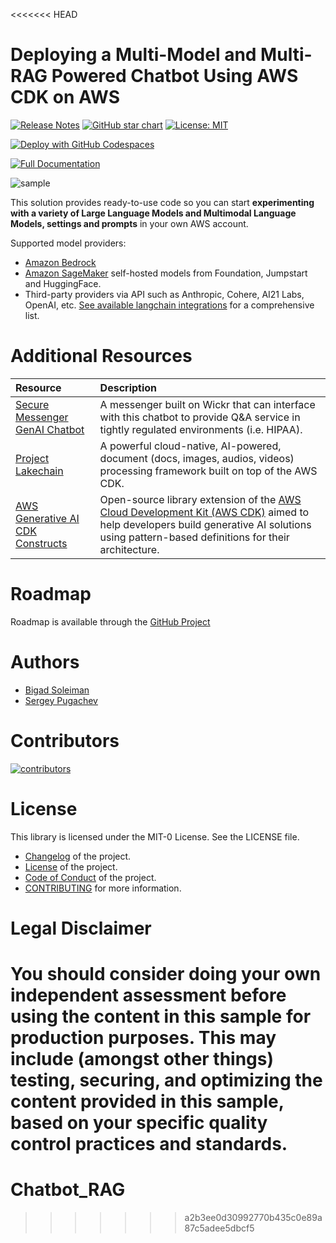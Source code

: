 <<<<<<< HEAD
# Deploying a Multi-Model and Multi-RAG Powered Chatbot Using AWS CDK on AWS

[![Release Notes](https://img.shields.io/github/v/release/aws-samples/aws-genai-llm-chatbot)](https://github.com/aws-samples/aws-genai-llm-chatbot/releases)
[![GitHub star chart](https://img.shields.io/github/stars/aws-samples/aws-genai-llm-chatbot?style=social)](https://star-history.com/#aws-samples/aws-genai-llm-chatbot)
[![License: MIT](https://img.shields.io/badge/License-MIT-yellow.svg)](https://opensource.org/licenses/MIT)

[![Deploy with GitHub Codespaces](https://github.com/codespaces/badge.svg)](https://aws-samples.github.io/aws-genai-llm-chatbot/guide/deploy.html#deploy-with-github-codespaces)

[![Full Documentation](https://img.shields.io/badge/Full%20Documentation-blue?style=for-the-badge&logo=Vite&logoColor=white)](https://aws-samples.github.io/aws-genai-llm-chatbot/)

![sample](docs/about/assets/chabot-sample.gif "AWS GenAI Chatbot")

This solution provides ready-to-use code so you can start **experimenting with a variety of Large Language Models and Multimodal Language Models, settings and prompts** in your own AWS account.

Supported model providers:

- [Amazon Bedrock](https://aws.amazon.com/bedrock/)
- [Amazon SageMaker](https://aws.amazon.com/sagemaker/) self-hosted models from Foundation, Jumpstart and HuggingFace.
- Third-party providers via API such as Anthropic, Cohere, AI21 Labs, OpenAI, etc. [See available langchain integrations](https://python.langchain.com/docs/integrations/llms/) for a comprehensive list.

# Additional Resources

| Resource |Description|
|:-------------|:-------------|
| [Secure Messenger GenAI Chatbot](https://github.com/aws-samples/secure-messenger-genai-chatbot) | A messenger built on Wickr that can interface with this chatbot to provide Q&A service in tightly regulated environments (i.e. HIPAA). |
| [Project Lakechain](https://github.com/awslabs/project-lakechain) | A powerful cloud-native, AI-powered, document (docs, images, audios, videos) processing framework built on top of the AWS CDK. |
| [AWS Generative AI CDK Constructs](https://github.com/awslabs/generative-ai-cdk-constructs/) | Open-source library extension of the [AWS Cloud Development Kit (AWS CDK)](https://docs.aws.amazon.com/cdk/v2/guide/home.html)  aimed to help developers build generative AI solutions using pattern-based definitions for their architecture. |

# Roadmap

Roadmap is available through the [GitHub Project](https://github.com/orgs/aws-samples/projects/69)

# Authors

- [Bigad Soleiman](https://www.linkedin.com/in/bigadsoleiman/)
- [Sergey Pugachev](https://www.linkedin.com/in/spugachev/)

# Contributors
[![contributors](https://contrib.rocks/image?repo=aws-samples/aws-genai-llm-chatbot&max=2000)](https://github.com/aws-samples/aws-genai-llm-chatbot/graphs/contributors)

# License

This library is licensed under the MIT-0 License. See the LICENSE file.

- [Changelog](CHANGELOG.md) of the project.
- [License](LICENSE) of the project.
- [Code of Conduct](CODE_OF_CONDUCT.md) of the project.
- [CONTRIBUTING](CONTRIBUTING.md#security-issue-notifications) for more information.

# Legal Disclaimer

You should consider doing your own independent assessment before using the content in this sample for production purposes. This may include (amongst other things) testing, securing, and optimizing the content provided in this sample, based on your specific quality control practices and standards.
=======
# Chatbot_RAG
>>>>>>> a2b3ee0d30992770b435c0e89a87c5adee5dbcf5
